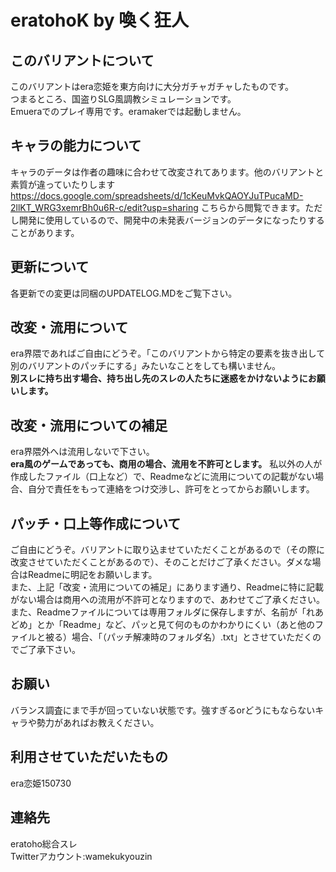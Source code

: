 # eratohoK by 喚く狂人

## このバリアントについて
このバリアントはera恋姫を東方向けに大分ガチャガチャしたものです。  
つまるところ、国盗りSLG風調教シミュレーションです。  
Emueraでのプレイ専用です。eramakerでは起動しません。

## キャラの能力について
キャラのデータは作者の趣味に合わせて改変されてあります。他のバリアントと素質が違っていたりします  
<https://docs.google.com/spreadsheets/d/1cKeuMvkQAOYJuTPucaMD-2llKT_WRG3xemrBh0u6R-c/edit?usp=sharing>
こちらから閲覧できます。ただし開発に使用しているので、開発中の未発表バージョンのデータになったりすることがあります。

## 更新について
各更新での変更は同梱のUPDATELOG.MDをご覧下さい。

## 改変・流用について
era界隈であればご自由にどうぞ。「このバリアントから特定の要素を抜き出して別のバリアントのパッチにする」みたいなことをしても構いません。  
**別スレに持ち出す場合、持ち出し先のスレの人たちに迷惑をかけないようにお願いします。**

## 改変・流用についての補足
era界隈外へは流用しないで下さい。  
**era風のゲームであっても、商用の場合、流用を不許可とします。**
私以外の人が作成したファイル（口上など）で、Readmeなどに流用についての記載がない場合、自分で責任をもって連絡をつけ交渉し、許可をとってからお願いします。

## パッチ・口上等作成について
ご自由にどうぞ。バリアントに取り込ませていただくことがあるので（その際に改変させていただくことがあるので）、そのことだけご了承ください。ダメな場合はReadmeに明記をお願いします。  
また、上記「改変・流用についての補足」にあります通り、Readmeに特に記載がない場合は商用への流用が不許可となりますので、あわせてご了承ください。
また、Readmeファイルについては専用フォルダに保存しますが、名前が「れあどめ」とか「Readme」など、パッと見て何のものかわかりにくい（あと他のファイルと被る）場合、「（パッチ解凍時のフォルダ名）.txt」とさせていただくのでご了承下さい。

## お願い
バランス調査にまで手が回っていない状態です。強すぎるorどうにもならないキャラや勢力があればお教えください。

## 利用させていただいたもの
era恋姫150730

## 連絡先
eratoho総合スレ  
Twitterアカウント:wamekukyouzin  


